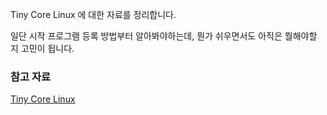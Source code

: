 Tiny Core Linux 에 대한 자료를 정리합니다. 

일단 시작 프로그램 등록 방법부터 알아봐야하는데, 뭔가 쉬우면서도 아직은 뭘해야할 지 고민이 됩니다.

### 참고 자료

[Tiny Core Linux](http://tinycorelinux.net/welcome.html)